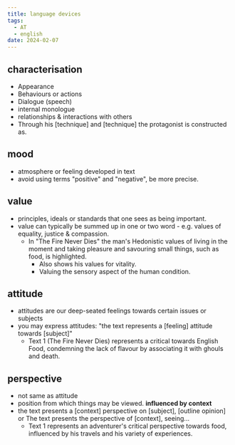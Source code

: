 ```yaml
---
title: language devices
tags:
  - AT
  - english
date: 2024-02-07
---
```

## characterisation
- Appearance
- Behaviours or actions
- Dialogue (speech)
- internal monologue
- relationships & interactions with others
- Through his \[technique] and \[technique] the protagonist is constructed as.
## mood
- atmosphere or feeling developed in text
- avoid using terms "positive" and "negative", be more precise.
## value
- principles, ideals or standards that one sees as being important.
- value can typically be summed up in one or two word - e.g. values of equality, justice & compassion.
	- In "The Fire Never Dies" the man's Hedonistic values of living in the moment and taking pleasure and savouring small things, such as food, is highlighted.
		- Also shows his values for vitality.
		- Valuing the sensory aspect of the human condition.
## attitude
- attitudes are our deep-seated feelings towards certain issues or subjects
- you may express attitudes: "the text represents a \[feeling] attitude towards \[subject]"
	- Text 1 (The Fire Never Dies) represents a critical towards English Food, condemning the lack of flavour by associating it with ghouls and death.

## perspective
- not same as attitude
- position from which things may be viewed. **influenced by context**
- the text presents a \[context] perspective on \[subject], \[outline opinion] or The text presents the perspective of \[context], seeing...
	- Text 1 represents an adventurer's critical perspective towards food, influenced by his travels and his variety of experiences.